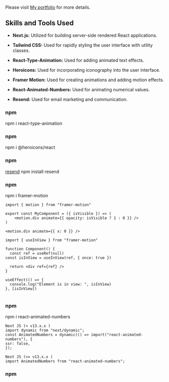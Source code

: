 Please visit [My portfolio](https://purplecat-portfolio.vercel.app/) for more details.

## Skills and Tools Used

- **Next.js:** Utilized for building server-side rendered React applications.
- **Tailwind CSS:** Used for rapidly styling the user interface with utility classes.

- **React-Type-Animation:** Used for adding animated text effects.
- **Heroicons:** Used for incorporating iconography into the user interface.
- **Framer Motion:** Used for creating animations and adding motion effects.
- **React-Animated-Numbers:** Used for animating numerical values.

- **Resend:** Used for email marketing and communication.

### npm

npm i react-type-animation

### npm

npm i @heroicons/react

### npm

[resend](https://resend.com)
npm install resend

### npm

npm i framer-motion

```
import { motion } from "framer-motion"

export const MyComponent = ({ isVisible }) => (
    <motion.div animate={{ opacity: isVisible ? 1 : 0 }} />
)

<motion.div animate={{ x: 0 }} />
```

```
import { useInView } from "framer-motion"

function Component() {
  const ref = useRef(null)
const isInView = useInView(ref, { once: true })

  return <div ref={ref} />
}

useEffect(() => {
  console.log("Element is in view: ", isInView)
}, [isInView])


```

### npm

npm i react-animated-numbers

```
Next JS (< v13.x.x )
import dynamic from "next/dynamic";
const AnimatedNumbers = dynamic(() => import("react-animated-numbers"), {
ssr: false,
});

Next JS (>= v13.x.x )
import AnimatedNumbers from "react-animated-numbers";
```

### npm
